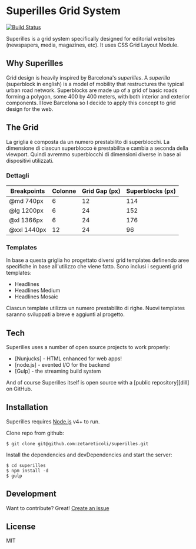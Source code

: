 # Superilles Grid System

[![Build Status](https://travis-ci.org/joemccann/dillinger.svg?branch=master)](https://travis-ci.org/joemccann/dillinger)

Superilles is a grid system specifically designed for editorial websites (newspapers, media, magazines, etc). It uses CSS Grid Layout Module.

## Why Superilles
Grid design is heavily inspired by Barcelona's _superilles_. A _superilla_ (superblock in english) is a model of mobility that restructures the typical urban road network. Superblocks are made up of a grid of basic roads forming a polygon, some 400 by 400 meters, with both interior and exterior components. I love Barcelona so I decide to apply this concept to grid design for the web.

## The Grid
La griglia è composta da un numero prestabilito di superblocchi. La dimensione di ciascun superblocco è prestabilita e cambia a seconda della viewport. Quindi avremmo superblocchi di dimensioni diverse in base ai dispositivi utilizzati. 

### Dettagli
| Breakpoints | Colonne  | Grid Gap (px)  | Superblocks (px) | 
|---|---|---|---|
| @md 740px | 6  | 12 | 114 |
| @lg 1200px | 6  | 24 | 152 |
| @xl 1366px | 6  | 24 | 176 |
| @xxl 1440px | 12  | 24 | 96 |

### Templates
In base a questa griglia ho progettato diversi grid templates definendo aree specifiche in base all'utilizzo che viene fatto.
Sono inclusi i seguenti grid templates:
- Headlines
- Headlines Medium
- Headlines Mosaic

Ciascun template utilizza un numero prestabilito di righe. Nuovi templates saranno sviluppati a breve e aggiunti al progetto.

## Tech
Superilles uses a number of open source projects to work properly:
* [Nunjucks] - HTML enhanced for web apps!
* [node.js] - evented I/O for the backend
* [Gulp] - the streaming build system

And of course Superilles itself is open source with a [public repository][dill]
 on GitHub.

## Installation

Superilles requires [Node.js](https://nodejs.org/) v4+ to run.

Clone repo from github:
```
$ git clone git@github.com:zetareticoli/superilles.git
```

Install the dependencies and devDependencies and start the server:
```
$ cd superilles
$ npm install -d
$ gulp
```

## Development
Want to contribute? Great! [Create an issue](https://github.com/zetareticoli/superilles/issues/new)

## License
MIT